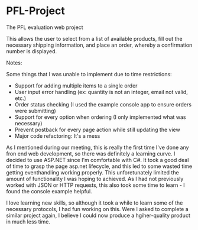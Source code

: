 # PFL-Project
The PFL evaluation web project

This allows the user to select from a list of available products, fill out the necessary
shipping information, and place an order, whereby a confirmation number is displayed.

Notes:

Some things that I was unable to implement due to time restrictions:
- Support for adding multiple items to a single order
- User input error handling (ex: quantity is not an integer, email not valid, etc.)
- Order status checking (I used the example console app to ensure orders were submitting)
- Support for every option when ordering (I only implemented what was necessary)
- Prevent postback for every page action while still updating the view
- Major code refactoring: It's a mess

As I mentioned during our meeting, this is really the first time I've done any fron end web
development, so there was definitely a learning curve. I decided to use ASP.NET since I'm
comfortable with C#. It took a good deal of time to grasp the page asp.net lifecycle, and
this led to some wasted time getting eventhandling working properly. This unforetunately limited
the amount of functionality I was hoping to achieved. As I had not previously worked with JSON
or HTTP requests, this also took some time to learn - I found the console example helpful.

I love learning new skills, so although it took a while to learn some of the necessary protocols,
I had fun working on this. Were I asked to complete a similar project again, I believe I could now
produce a hgiher-quality product in much less time.